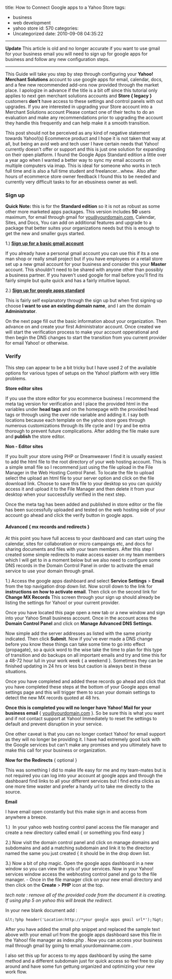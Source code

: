 title: How to Connect Google apps to a Yahoo Store
tags:
  - business
  - web development
  - yahoo store
id: 570
categories:
  - Uncategorized
date: 2010-09-08 04:35:22
---

**Update** This article is old and no longer accurate if you want to use gmail for your business email you will need to sign up for google apps for business and follow any new configuration steps.

* * *

This Guide will take you step by step through configuring your **Yahoo! Merchant Solutions** account to use google apps for email, calendar, docs, and a few new recommended add-ons now provided through the market place. I apologize in advance if the title is a bit off since this tutorial only applies to next gen merchant solutions accounts and **Store { legacy }** customers **don't** have access to these settings and control panels with out upgrades. If you are interested in upgrading your Store account into a Merchant Solutions account Please contact one of their techs to do an evaluation and make any recommendations prior to upgrading the account they handle this frequently and can help make it a smooth transition.

<!--more-->

This post should not be perceived as any kind of negative statement towards Yahoo!(s) Ecommerce product and I hope it is not taken that way at all, but being an avid web and tech user I have certain needs that Yahoo! currently doesn't offer or support and this is just one solution for expanding on their open platform. I found the Google Apps Standard edition a little over a year ago when I wanted a better way to sync my email accounts on multiple computers via imap. This is ideal for someone who works in tech full time and is also a full time student and freelancer...whew.  Also after hours of ecommerce store owner feedback I found this to be needed and currently very difficult tasks to for an ebusiness owner as well.

### Sign up

**Quick Note:** this is for the **Standard edition** so it is not as robust as some other more marketed apps packages. This version includes **50** users maximum, for email through gmail for you@yourdomain.com, Calendar, Sites, and Docs, You can add on additional features and upgrade to a package that better suites your organizations needs but this is enough to get the new and smaller guys started.

1.) [**Sign up for a basic gmail account**](https://www.google.com/accounts/NewAccount?service=mail&continue=http://mail.google.com/mail/e-11-dfa5d4791c53aa292faaeb1811c2f-9a6181b4b0fd9c3e0fcfa7585a6f971ba3121f62&type=2 "Set up your business Master google account ")

If you already have a personal gmail account you can use this if its a one man shop or really small project but if you have employees or a retail store set up a new gmail account for your business and consider this your **Master** account. This shouldn't need to be shared with anyone other than possibly a business partner. If you haven't used google for mail before you'll find its fairly simple but quite quick and has a fairly intuitive layout.

2.) [ **Sign up for google apps standard** ](http://www.google.com/apps/intl/en/group/index.html "Sign up for your free google apps standard account")

This is fairly self explanatory through the sign up but when first signing up choose **I want to use an existing domain name**, and I am the domain **Administrator**.

On the next page fill out the basic information about your organization. Then advance on and create your first Administrator account. Once created we will start the verification process to make your account opperational and then begin the DNS changes to start the transition from you current provider for email Yahoo! or otherwise.

### Verify

This step can appear to be a bit tricky but I have used 2 of the available options for various types of setups on the Yahoo! platform with very little problems.

**Store editor sites**

If you use the store editor for you ecommerce business I recommend the meta tag version for verification and I place the provided html in the variables under **head tags** and on the homepage with the provided head tags or through using the over ride variable and adding it. I say both locations because each template on the yahoo store goes through numerous customizations through its life cycle and I try and be extra thorough to prevent future complications. After adding the file make sure and **publish** the store editor.

**Non - Editor sites**

If you built your store using PHP or Dreamweaver I find it is usually easiest to add the html file to the root directory of your web hosting account. This is a simple small file so I recommend just using the file upload in the File Manager in the Web Hosting Control Panel. To locate the file to upload select the upload an html file to your server option and click on the file download link. Choose to save this file to your desktop so you can quickly access it and upload it to the File Manager and then delete it from your desktop when your successfully verified in the next step.

Once the meta tag has been added and published in store editor or the file has been successfully uploaded and tested on the web hosting side of your account go ahead and click the verify button in google apps.

#### Advanced { mx records and redirects }

At this point you have full access to your dashboard and can start using the calendar, sites for collaboration or micro campaings etc, and docs for sharing documents and files with your team members. After this step I created some simple redirects to make access easier on my team members which I will get to in a moment below but we also need to configure some DNS records in the Domain Control Panel in order to activate the email service to use your domain through gmail.

1.) Access the google apps dashboard and select **Service Settings** > **Email** from the top navigation drop down list. Now scroll down to the link for **instructions on how to activate email**. Then click on the second link for **Change MX Records** This screen through your sign up should already be listing the settings for Yahoo! or your current provider.

Once you have located this page open a new tab or a new window and sign into your Yahoo Small business account. Once in the account acess the **Domain Control Panel** and click on **Manage Advanced DNS Settings**.

Now simple add the server addresses as listed with the same priority indicated. Then click **Submit**. Now if you've ever made a DNS change before you know these things can take some time to go into effect {propagate}, so a quick word to the wise take the time to plan for this type of transition and do backups on all important emails and try and time this for a 48-72 hour lull in your work week { a weekend }. Sometimes they can be finished updating in 24 hrs or less but caution is always best in these situations.

Once you have completed and added these records go ahead and click that you have completed these steps at the bottom of your Google apps email settings page and this will trigger them to scan your domain settings to detect the new MX records quoted at 48 hrs.

**Once this is completed you will no longer have Yahoo! Mail for your business email** { you@yourdomain.com }. So be sure this is what you want and if not contact support at Yahoo! Immediately to reset the settings to default and prevent disruption in your service.

One other caveat is that you can no longer contact Yahoo! for email support as they will no longer be providing it. I have had extremely good luck with the Google services but can't make any promises and you ultimately have to make this call for your business or organization.

**Now for the Redirects** { optional }

This was something I did to make life easy for me and my team-mates but is not required you can log into your account at google apps and through the dashboard find links to all your different services but I find extra clicks as one more time waster and prefer a handy url to take me directly to the source.

**Email**

I have email open constantly but this make sign in and access from anywhere a breeze.

1.)  In your yahoo web hosting control panel access the file manager and create a new directory called email { or something you find easy }

2.) Now visit the domain control panel and click on manage domains and subdomains and add a matching subdomain and link it to the directory named the same you just created { it should be in the drop down list.

3.) Now a bit of php magic. Open the google apps dashboard in a new window so you can view the urls of your services. Now in your Yahoo! services window access the webhosting control panel and go to the file manager. - Once in the file manager click on your new email directory and then click on the **Create** > **PHP** icon at the top.

_tech note : remove all of the provided code from the document it is creating. If using php 5 on yahoo this will break the redirect._

In your new blank document add :

    &lt;?php header('Location:http://*your google apps gmail url*');?&gt;

After you have added the small php snippet and replaced the sample text above with your email url from the google apps dashboard save this file in the Yahoo! file manager as index.php . Now you can access your business mail through gmail by going to email.yourdomainname.com .

I also set this up for access to my apps dashboard by using the same method and a different subdomain just for quick access so feel free to play around and have some fun gettung organized and optimizing your new work flow.